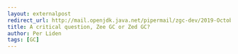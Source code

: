 ```yaml
---
layout: externalpost
redirect_url: http://mail.openjdk.java.net/pipermail/zgc-dev/2019-October/000774.html
title: A critical question, Zee GC or Zed GC?
author: Per Liden
tags: [GC]
---
```

